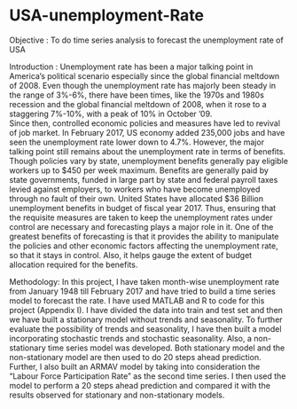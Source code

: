# USA-unemployment-Rate
Objective : 
To do time series analysis to forecast the unemployment rate of USA 

Introduction : 
Unemployment rate has been a major talking point in America’s political scenario especially since the global financial meltdown of 2008. Even though the unemployment rate has majorly been steady in the range of 3%-6%, there have been times, like the 1970s and 1980s recession and the global financial meltdown of 2008, when it rose to a staggering 7%-10%, with a peak of 10% in October ’09.  
Since then, controlled economic policies and measures have led to revival of job market. In February 2017, US economy added 235,000 jobs and have seen the unemployment rate lower down to 4.7%. However, the major talking point still remains about the unemployment rate in terms of benefits. Though policies vary by state, unemployment benefits generally pay eligible workers up to $450 per week maximum. Benefits are generally paid by state governments, funded in large part by state and federal payroll taxes levied against employers, to workers who have become unemployed through no fault of their own. United States have allocated $36 Billion unemployment benefits in budget of fiscal year 2017. Thus, ensuring that the requisite measures are taken to keep the unemployment rates under control are necessary and forecasting plays a major role in it. 
One of the greatest benefits of forecasting is that it provides the ability to manipulate the policies and other economic factors affecting the unemployment rate, so that it stays in control. Also, it helps gauge the extent of budget allocation required for the benefits.

Methodology:
In this project, I have taken month-wise unemployment rate from January 1948 till February 2017 and have tried to build a time series model to forecast the rate. 
I have used MATLAB and R to code for this project (Appendix I). I have divided the data into train and test set and then we have built a stationary model without trends and seasonality. To further evaluate the possibility of trends and seasonality, I have then built a model incorporating stochastic trends and stochastic seasonality. Also, a non-stationary time series model was developed.
Both stationary model and the non-stationary model are then used to do 20 steps ahead prediction. 
Further, I also built an ARMAV model by taking into consideration the “Labour Force Participation Rate” as the second time series. I then used the model to perform a 20 steps ahead prediction and compared it with the results observed for stationary and non-stationary models.



